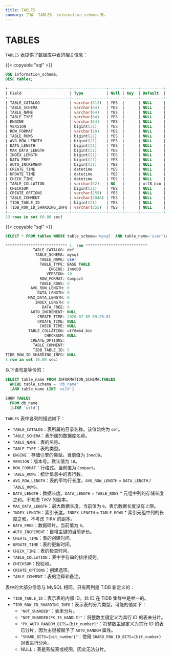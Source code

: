 ```yaml
---
title: TABLES
summary: 了解 `TABLES` information_schema 表。
---
```


# TABLES

`TABLES` 表提供了数据库中表的相关信息：

{{< copyable "sql" >}}

```sql
USE information_schema;
DESC tables;
```

```sql
+---------------------------+---------------+------+------+----------+-------+
| Field                     | Type          | Null | Key  | Default  | Extra |
+---------------------------+---------------+------+------+----------+-------+
| TABLE_CATALOG             | varchar(512)  | YES  |      | NULL     |       |
| TABLE_SCHEMA              | varchar(64)   | YES  |      | NULL     |       |
| TABLE_NAME                | varchar(64)   | YES  |      | NULL     |       |
| TABLE_TYPE                | varchar(64)   | YES  |      | NULL     |       |
| ENGINE                    | varchar(64)   | YES  |      | NULL     |       |
| VERSION                   | bigint(21)    | YES  |      | NULL     |       |
| ROW_FORMAT                | varchar(10)   | YES  |      | NULL     |       |
| TABLE_ROWS                | bigint(21)    | YES  |      | NULL     |       |
| AVG_ROW_LENGTH            | bigint(21)    | YES  |      | NULL     |       |
| DATA_LENGTH               | bigint(21)    | YES  |      | NULL     |       |
| MAX_DATA_LENGTH           | bigint(21)    | YES  |      | NULL     |       |
| INDEX_LENGTH              | bigint(21)    | YES  |      | NULL     |       |
| DATA_FREE                 | bigint(21)    | YES  |      | NULL     |       |
| AUTO_INCREMENT            | bigint(21)    | YES  |      | NULL     |       |
| CREATE_TIME               | datetime      | YES  |      | NULL     |       |
| UPDATE_TIME               | datetime      | YES  |      | NULL     |       |
| CHECK_TIME                | datetime      | YES  |      | NULL     |       |
| TABLE_COLLATION           | varchar(32)   | NO   |      | utf8_bin |       |
| CHECKSUM                  | bigint(21)    | YES  |      | NULL     |       |
| CREATE_OPTIONS            | varchar(255)  | YES  |      | NULL     |       |
| TABLE_COMMENT             | varchar(2048) | YES  |      | NULL     |       |
| TIDB_TABLE_ID             | bigint(21)    | YES  |      | NULL     |       |
| TIDB_ROW_ID_SHARDING_INFO | varchar(255)  | YES  |      | NULL     |       |
+---------------------------+---------------+------+------+----------+-------+
23 rows in set (0.00 sec)
```

{{< copyable "sql" >}}

```sql
SELECT * FROM tables WHERE table_schema='mysql' AND table_name='user'\G
```

```sql
*************************** 1. row ***************************
            TABLE_CATALOG: def
             TABLE_SCHEMA: mysql
               TABLE_NAME: user
               TABLE_TYPE: BASE TABLE
                   ENGINE: InnoDB
                  VERSION: 10
               ROW_FORMAT: Compact
               TABLE_ROWS: 0
           AVG_ROW_LENGTH: 0
              DATA_LENGTH: 0
          MAX_DATA_LENGTH: 0
             INDEX_LENGTH: 0
                DATA_FREE: 0
           AUTO_INCREMENT: NULL
              CREATE_TIME: 2020-07-05 09:25:51
              UPDATE_TIME: NULL
               CHECK_TIME: NULL
          TABLE_COLLATION: utf8mb4_bin
                 CHECKSUM: NULL
           CREATE_OPTIONS: 
            TABLE_COMMENT: 
            TIDB_TABLE_ID: 5
TIDB_ROW_ID_SHARDING_INFO: NULL
1 row in set (0.00 sec)
```

以下语句是等价的：

```sql
SELECT table_name FROM INFORMATION_SCHEMA.TABLES
  WHERE table_schema = 'db_name'
  [AND table_name LIKE 'wild']

SHOW TABLES
  FROM db_name
  [LIKE 'wild']
```

`TABLES` 表中各列的描述如下：

* `TABLE_CATALOG`：表所属的目录名称。该值始终为 `def`。
* `TABLE_SCHEMA`：表所属的数据库名称。
* `TABLE_NAME`：表的名称。
* `TABLE_TYPE`：表的类型。
* `ENGINE`：存储引擎的类型。当前值为 `InnoDB`。
* `VERSION`：版本号。默认值为 `10`。
* `ROW_FORMAT`：行格式。当前值为 `Compact`。
* `TABLE_ROWS`：统计信息中的表行数。
* `AVG_ROW_LENGTH`：表的平均行长度。`AVG_ROW_LENGTH` = `DATA_LENGTH` / `TABLE_ROWS`。
* `DATA_LENGTH`：数据长度。`DATA_LENGTH` = `TABLE_ROWS` \* 元组中列的存储长度之和。不考虑 TiKV 的副本。
* `MAX_DATA_LENGTH`：最大数据长度。当前值为 `0`，表示数据长度没有上限。
* `INDEX_LENGTH`：索引长度。`INDEX_LENGTH` = `TABLE_ROWS` \* 索引元组中列的长度之和。不考虑 TiKV 的副本。
* `DATA_FREE`：数据碎片。当前值为 `0`。
* `AUTO_INCREMENT`：自增主键的当前步长。
* `CREATE_TIME`：表的创建时间。
* `UPDATE_TIME`：表的更新时间。
* `CHECK_TIME`：表的检查时间。
* `TABLE_COLLATION`：表中字符串的排序规则。
* `CHECKSUM`：校验和。
* `CREATE_OPTIONS`：创建选项。
* `TABLE_COMMENT`：表的注释和备注。

表中的大部分信息与 MySQL 相同。只有两列是 TiDB 新定义的：

* `TIDB_TABLE_ID`：表示表的内部 ID。此 ID 在 TiDB 集群中是唯一的。
* `TIDB_ROW_ID_SHARDING_INFO`：表示表的分片类型。可能的值如下：
    - `"NOT_SHARDED"`：表未分片。
    - `"NOT_SHARDED(PK_IS_HANDLE)"`：将整数主键定义为其行 ID 的表未分片。
    - `"PK_AUTO_RANDOM_BITS={bit_number}"`：将整数主键定义为其行 ID 的表已分片，因为主键被赋予了 `AUTO_RANDOM` 属性。
    - `"SHARD_BITS={bit_number}"`：使用 `SHARD_ROW_ID_BITS={bit_number}` 对表进行分片。
    - NULL：表是系统表或视图，因此无法分片。
